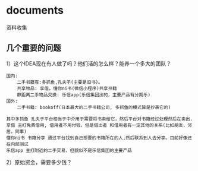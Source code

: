 # documents
资料收集

## 几个重要的问题

1）这个IDEA现在有人做了吗？他们活的怎么样？能养一个多大的团队？

    国内:
        二手书籍有:多抓鱼,孔夫子(主要是旧书)。
        共享物品: 享借，懂你ni书(微信小程序)共享书籍
        静距离二手物品交换: 乐信app(乐信集团出的，主要产品有分期乐)
    国外:
        二手书籍: bookoff(日本最大的二手书籍公司, 多抓鱼的模式算是抄袭它的)

    其中多抓鱼 孔夫子平台相当于中介用于需要将书卖给它，然后平台对书籍经过处理然后在卖出.
    享借 主打免费借用, 借用者不用付钱，但是借出者 和借用者有一定其他的关系(比如朋友，邻居，同事)
    懂你ni书 书籍分享 通过平台找到自己想要的书籍所在的人,然后联系到人去分享。目前好像还在内部测试
    乐信app 主打附近的二手交易，但貌似不是乐信集团的主要产品

2）原始资金，需要多少钱？

